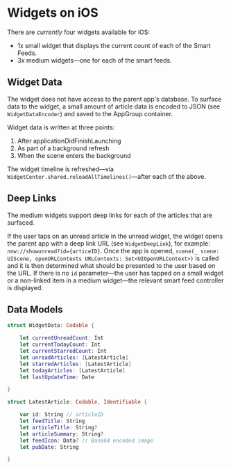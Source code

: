 # Widgets on iOS

There are _currently_ four widgets available for iOS:

- 1x small widget that displays the current count of each of the Smart Feeds.
- 3x medium widgets—one for each of the smart feeds.

## Widget Data
The widget does not have access to the parent app's database. To surface data to the widget, a small amount of article data is encoded to JSON (see `WidgetDataEncoder`) and saved to the AppGroup container. 

Widget data is written at three points:

1. After applicationDidFinishLaunching
2. As part of a background refresh
3. When the scene enters the background

The widget timeline is refreshed—via `WidgetCenter.shared.reloadAllTimelines()`—after each of the above.

## Deep Links
The medium widgets support deep links for each of the articles that are surfaced.

If the user taps on an unread article in the unread widget, the widget opens the parent app with a deep link URL (see `WidgetDeepLink`), for example: `nnw://showunread?id={articeID}`. Once the app is opened, `scene(_ scene: UIScene, openURLContexts URLContexts: Set<UIOpenURLContext>)` is called and it is then determined what should be presented to the user based on the URL. If there is no `id` parameter—the user has tapped on a small widget or a non-linked item in a medium widget—the relevant smart feed controller is displayed.


## Data Models
```swift
struct WidgetData: Codable {

    let currentUnreadCount: Int
    let currentTodayCount: Int
    let currentStarredCount: Int
    let unreadArticles: [LatestArticle]
    let starredArticles: [LatestArticle]
    let todayArticles: [LatestArticle]
    let lastUpdateTime: Date

}

struct LatestArticle: Codable, Identifiable {

    var id: String // articleID
    let feedTitle: String
    let articleTitle: String?
    let articleSummary: String?
    let feedIcon: Data? // Base64 encoded image
    let pubDate: String

}
```


